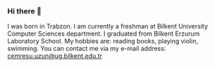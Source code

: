 ### Hi there :wave:
I was born in Trabzon.
I am currently a freshman at Bilkent University Computer Sciences department.
I graduated from Bilkent Erzurum Laboratory School.
My hobbies are: reading books, playing violin, swimming.
You can contact me via my e-mail address: cemresu.uzun@ug.bilkent.edu.tr

